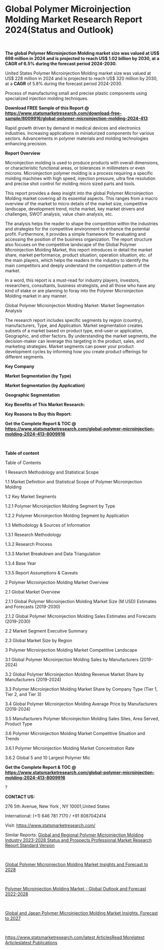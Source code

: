 <h1>Global Polymer Microinjection Molding Market Research Report 2024(Status and Outlook)</h1><br/><p><strong>The global Polymer Microinjection Molding market size was valued at US$ 698 million in 2024 and is projected to reach US$ 1.02 billion by 2030, at a <strong>CAGR</strong> of 6.5% during the forecast period 2024-2030.</strong></p>
 
 
 
 <p>United States Polymer Microinjection Molding market size was valued at US$ 228 million in 2024 and is projected to reach US$ 320 million by 2030, at a <strong>CAGR</strong> of 5.8% during the forecast period 2024-2030.</p>
 
 
 
 <p>Process of manufacturing small and precise plastic components using specialized injection molding techniques.</p>
 
 
 
 <p><strong>Download FREE Sample of this Report @ <a href="https://www.statsmarketresearch.com/download-free-sample/8009916/global-polymer-microinjection-molding-2024-413">https://www.statsmarketresearch.com/download-free-sample/8009916/global-polymer-microinjection-molding-2024-413</a></strong></p>
 
 
 
 <p>Rapid growth driven by demand in medical devices and electronics industries. Increasing applications in miniaturized components for various sectors. Advancements in polymer materials and molding technologies enhancing precision.</p>
 
 
 
 <p><strong>Report Overview</strong></p>
 
 
 
 <p>Microinjection molding is used to produce products with overall dimensions, or characteristic functional areas, or tolerances in millimeters or even microns. Microinjection polymer molding is a process requiring a specific molding machines with high speed, injection pressure, ultra fine resolution and precise shot control for molding micro sized parts and tools.</p>
 
 
 
 <p>This report provides a deep insight into the global Polymer Microinjection Molding market covering all its essential aspects. This ranges from a macro overview of the market to micro details of the market size, competitive landscape, development trend, niche market, key market drivers and challenges, SWOT analysis, value chain analysis, etc.</p>
 
 
 
 <p>The analysis helps the reader to shape the competition within the industries and strategies for the competitive environment to enhance the potential profit. Furthermore, it provides a simple framework for evaluating and accessing the position of the business organization. The report structure also focuses on the competitive landscape of the Global Polymer Microinjection Molding Market, this report introduces in detail the market share, market performance, product situation, operation situation, etc. of the main players, which helps the readers in the industry to identify the main competitors and deeply understand the competition pattern of the market.</p>
 
 
 
 <p>In a word, this report is a must-read for industry players, investors, researchers, consultants, business strategists, and all those who have any kind of stake or are planning to foray into the Polymer Microinjection Molding market in any manner.</p>
 
 
 
 <p>Global Polymer Microinjection Molding Market: Market Segmentation Analysis</p>
 
 
 
 <p>The research report includes specific segments by region (country), manufacturers, Type, and Application. Market segmentation creates subsets of a market based on product type, end-user or application, Geographic, and other factors. By understanding the market segments, the decision-maker can leverage this targeting in the product, sales, and marketing strategies. Market segments can power your product development cycles by informing how you create product offerings for different segments.</p>
 
 
 
 <p><strong>Key Company</strong></p>
 
 
 
 <p><strong>Market Segmentation (by Type)</strong></p>
 
 
 
 <p><strong>Market Segmentation (<strong>by Application</strong>)</strong></p>
 
 
 
 <p><strong>Geographic Segmentation</strong></p>
 
 
 
 <p><strong>Key Benefits of This Market Research:</strong></p>
 
 
 
 <p><strong>Key <strong>Reasons to Buy</strong> this Report:</strong></p>
 
 
 
 <div><b>Get the Complete Report & TOC @ <a href="https://www.statsmarketresearch.com/global-polymer-microinjection-molding-2024-413-8009916">https://www.statsmarketresearch.com/global-polymer-microinjection-molding-2024-413-8009916</a></b></div>
 
 
 
 <p><br />
 
 <b>Table of content</b></p>
 
 
 
 <p>Table of Contents<br />
 
 1 Research Methodology and Statistical Scope<br />
 
 1.1 Market Definition and Statistical Scope of Polymer Microinjection Molding<br />
 
 1.2 Key Market Segments<br />
 
 1.2.1 Polymer Microinjection Molding Segment by Type<br />
 
 1.2.2 Polymer Microinjection Molding Segment by Application<br />
 
 1.3 Methodology & Sources of Information<br />
 
 1.3.1 Research Methodology<br />
 
 1.3.2 Research Process<br />
 
 1.3.3 Market Breakdown and Data Triangulation<br />
 
 1.3.4 Base Year<br />
 
 1.3.5 Report Assumptions & Caveats<br />
 
 2 Polymer Microinjection Molding Market Overview<br />
 
 2.1 Global Market Overview<br />
 
 2.1.1 Global Polymer Microinjection Molding Market Size (M USD) Estimates and Forecasts (2019-2030)<br />
 
 2.1.2 Global Polymer Microinjection Molding Sales Estimates and Forecasts (2019-2030)<br />
 
 2.2 Market Segment Executive Summary<br />
 
 2.3 Global Market Size by Region<br />
 
 3 Polymer Microinjection Molding Market Competitive Landscape<br />
 
 3.1 Global Polymer Microinjection Molding Sales by Manufacturers (2019-2024)<br />
 
 3.2 Global Polymer Microinjection Molding Revenue Market Share by Manufacturers (2019-2024)<br />
 
 3.3 Polymer Microinjection Molding Market Share by Company Type (Tier 1, Tier 2, and Tier 3)<br />
 
 3.4 Global Polymer Microinjection Molding Average Price by Manufacturers (2019-2024)<br />
 
 3.5 Manufacturers Polymer Microinjection Molding Sales Sites, Area Served, Product Type<br />
 
 3.6 Polymer Microinjection Molding Market Competitive Situation and Trends<br />
 
 3.6.1 Polymer Microinjection Molding Market Concentration Rate<br />
 
 3.6.2 Global 5 and 10 Largest Polymer Mic</p>
 
 
 
 <div><b>Get the Complete Report & TOC @ <a href="https://www.statsmarketresearch.com/global-polymer-microinjection-molding-2024-413-8009916">https://www.statsmarketresearch.com/global-polymer-microinjection-molding-2024-413-8009916</a></b></div>
 
 
 
 <p>? </p>
 
 
 
 <p><b>CONTACT US:</b><br />
 
 276 5th Avenue, New York , NY 10001,United States<br />
 
 International: (+1) 646 781 7170 / +91 8087042414<br />
 
 Visit: <a href="https://www.statsmarketresearch.com/">https://www.statsmarketresearch.com/</a><br />
 
 Similar Reports: <a href="https://www.statsmarketresearch.com/global-polymer-microinjection-molding-2024-413-8009916">Global and Regional Polymer Microinjection Molding Industry 2023-2028 Status and Prospects Professional Market Research Report Standard Version</a><br />
 
 <br />
 
 <a href="https://www.statsmarketresearch.com/global-polymer-microinjection-molding-2024-413-8009916">Global Polymer Microinjection Molding Market Insights and Forecast to 2028</a><br />
 
 <br />
 
 <a href="https://www.statsmarketresearch.com/global-polymer-microinjection-molding-2024-413-8009916">Polymer Microinjection Molding Market - Global Outlook and Forecast 2022-2028</a><br />
 
 <br />
 
 <a href="https://www.statsmarketresearch.com/global-polymer-microinjection-molding-2024-413-8009916">Global and Japan Polymer Microinjection Molding Market Insights, Forecast to 2027</a><br />
 
 <br />
 
 <a href="https://gyeongbokgung.com">https://www.statsmarketresearch.com/</a><a href="https://hallyeomaritime.com">latest Articles</a><a href="https://jingwansa.com">Read More</a><a href="https://nguoiviet.jp/">latest Articles</a><a href="https://www.intelmarketresearch.com/">latest Publications</a></p>